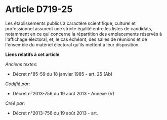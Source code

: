# Article D719-25

Les établissements publics à caractère scientifique, culturel et professionnel assurent une stricte égalité entre les listes
de candidats, notamment en ce qui concerne la répartition des emplacements réservés à l'affichage électoral, et, le cas
échéant, des salles de réunions et de l'ensemble du matériel électoral qu'ils mettent à leur disposition.

**Liens relatifs à cet article**

_Anciens textes_:

  - Décret n°85-59 du 18 janvier 1985 - art. 25 (Ab)

_Codifié par_:

  - Décret n°2013-756 du 19 août 2013 -  Annexe (V)

_Créé par_:

  - Décret n°2013-756 du 19 août 2013 - art.
